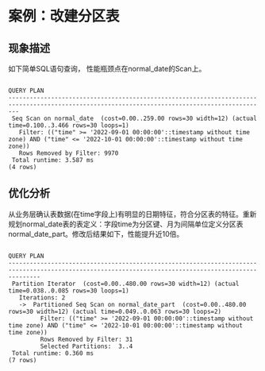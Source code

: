 # **案例：改建分区表**<a name="ZH-CN_TOPIC_0000001330911106"></a>

## 现象描述<a name="zh-cn_topic_0075873749_section3352584712931"></a>

如下简单SQL语句查询， 性能瓶颈点在normal\_date的Scan上。

```
                                                                  QUERY PLAN
-----------------------------------------------------------------------------------------------------------------------------------------------
 Seq Scan on normal_date  (cost=0.00..259.00 rows=30 width=12) (actual time=0.100..3.466 rows=30 loops=1)
   Filter: (("time" >= '2022-09-01 00:00:00'::timestamp without time zone) AND ("time" <= '2022-10-01 00:00:00'::timestamp without time zone))
   Rows Removed by Filter: 9970
 Total runtime: 3.587 ms
(4 rows)
```

## 优化分析<a name="zh-cn_topic_0075873749_section45836675121326"></a>

从业务层确认表数据\(在time字段上\)有明显的日期特征，符合分区表的特征。重新规划normal\_date表的表定义：字段time为分区键、月为间隔单位定义分区表normal\_date\_part。修改后结果如下，性能提升近10倍。

```
                                                                     QUERY PLAN
-----------------------------------------------------------------------------------------------------------------------------------------------------
 Partition Iterator  (cost=0.00..480.00 rows=30 width=12) (actual time=0.038..0.085 rows=30 loops=1)
   Iterations: 2
   ->  Partitioned Seq Scan on normal_date_part  (cost=0.00..480.00 rows=30 width=12) (actual time=0.049..0.063 rows=30 loops=2)
         Filter: (("time" >= '2022-09-01 00:00:00'::timestamp without time zone) AND ("time" <= '2022-10-01 00:00:00'::timestamp without time zone))
         Rows Removed by Filter: 31
         Selected Partitions:  3..4
 Total runtime: 0.360 ms
(7 rows)
```
